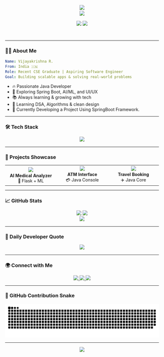 <div align="center">
  <img src="https://capsule-render.vercel.app/api?type=waving&color=0:FF6A00,100:FF0000&height=230&section=header&text=Vijayakrishna%20R.&fontSize=50&fontAlignY=40&desc=Aspiring%20Software%20Engineer%20|%20Creative%20Problem%20Solver&descAlignY=70&descAlign=60"/>
</div>

<div align="center">
  <img src="https://readme-typing-svg.demolab.com?font=Fira+Code&duration=3000&pause=1000&color=F97316&center=true&vCenter=true&width=700&lines=Hello+World!+I+am+Vijayakrishna+R.;A+Creative+Mind+with+a+Code+Compiler+Heart;Full-Stack+Developer+%7C+Java+Warrior+%7C+Pythonista;Dreaming+Big+and+Coding+Bigger!"/>
</div>

<p align="center">
  <img src="https://raw.githubusercontent.com/abhisheknaiidu/abhisheknaiidu/master/code.gif" width="450" />
  <img src="https://media.giphy.com/media/xT9IgzoKnwFNmISR8I/giphy.gif" width="150" />
</p>

<br>

---

### 👨‍💻 About Me
```yaml
Name: Vijayakrishna R.
From: India 🇮🇳
Role: Recent CSE Graduate | Aspiring Software Engineer
Goal: Building scalable apps & solving real-world problems
```

- 🔥 Passionate Java Developer
- 🎯 Exploring Spring Boot, AI/ML, and UI/UX
- 📚 Always learning & growing with tech
- 🧠 Learning DSA, Algorithms & clean design
- 🎯 Currently Developing a Project Using SpringBoot Framework.

---

### 🛠️ Tech Stack
<div align="center">
  <img src="https://skillicons.dev/icons?i=java,spring,python,html,css,js,react,nodejs,mysql,mongodb,git,github,figma,vscode&perline=9"/>
</div>

---

### 🚀 Projects Showcase
<div align="center">
  <table>
    <tr>
      <td align="center" width="200">
        <img src="https://img.icons8.com/external-flatart-icons-flat-flatarticons/64/medical-imaging.png"/><br>
        <strong>AI Medical Analyzer</strong><br>
        🧠 Flask + ML
      </td>
      <td align="center" width="200">
        <img src="https://img.icons8.com/3d-fluency/94/atm.png"/><br>
        <strong>ATM Interface</strong><br>
        💳 Java Console
      </td>
      <td align="center" width="200">
        <img src="https://img.icons8.com/color/96/booking.png"/><br>
        <strong>Travel Booking</strong><br>
        ✈️ Java Core
      </td>
    </tr>
  </table>
</div>

---

### 📈 GitHub Stats
<div align="center">
  <img src="https://github-readme-stats.vercel.app/api?username=VIJAYAKRISHNA7&show_icons=true&theme=github_dark&border_radius=12&include_all_commits=true" height="180" />
  <img src="https://github-readme-streak-stats.herokuapp.com?user=VIJAYAKRISHNA7&theme=dark&border_radius=12" height="180" />
  <br>
  <img src="https://github-profile-summary-cards.vercel.app/api/cards/profile-details?username=VIJAYAKRISHNA7&theme=tokyonight" />
</div>

---

### 🧠 Daily Developer Quote
<p align="center">
  <img src="https://quotes-github-readme.vercel.app/api?type=horizontal&theme=radical"/>
</p>

---

### 🌍 Connect with Me
<div align="center">
  <a href="https://www.linkedin.com/in/vijayakrishnaramesh/">
    <img src="https://img.shields.io/badge/-LinkedIn-0077B5?style=for-the-badge&logo=linkedin&logoColor=white"/>
  </a>
  <a href="mailto:rvkvijayakrishna0714@gmail.com">
    <img src="https://img.shields.io/badge/-Gmail-D14836?style=for-the-badge&logo=gmail&logoColor=white"/>
  </a>
  <a href="https://github.com/VIJAYAKRISHNA7">
    <img src="https://img.shields.io/badge/-GitHub-181717?style=for-the-badge&logo=github&logoColor=white"/>
  </a>
</div>

---

### 🐍 GitHub Contribution Snake
<p align="center">
  <img src="https://github.com/Platane/snk/raw/output/github-contribution-grid-snake.svg" />
</p>

---

<div align="center">
  <img src="https://capsule-render.vercel.app/api?type=waving&color=0:FF0000,100:FF6A00&height=140&section=footer"/>
</div>
